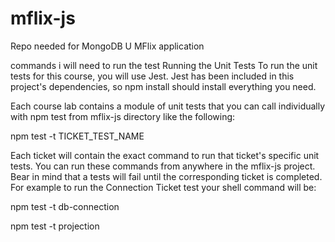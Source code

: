 # mflix-js
Repo needed for MongoDB U MFlix application


commands i will need to run the test 
Running the Unit Tests
To run the unit tests for this course, you will use Jest. Jest has been included in this project's dependencies, so npm install should install everything you need.

Each course lab contains a module of unit tests that you can call individually with npm test from mflix-js directory like the following:

npm test -t TICKET_TEST_NAME

Each ticket will contain the exact command to run that ticket's specific unit tests. You can run these commands from anywhere in the mflix-js project. Bear in mind that a tests will fail until the corresponding ticket is completed. For example to run the Connection Ticket test your shell command will be:

npm test -t db-connection

npm test -t projection
